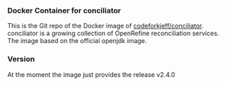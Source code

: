### Docker Container for conciliator

This is the Git repo of the Docker image of [codeforkjeff/conciliator](http://github.com/codeforkjeff/conciliator). conciliator is a growing collection of OpenRefine reconciliation services. The image based on the official openjdk image.

### Version
At the moment the image just provides the release v2.4.0  

